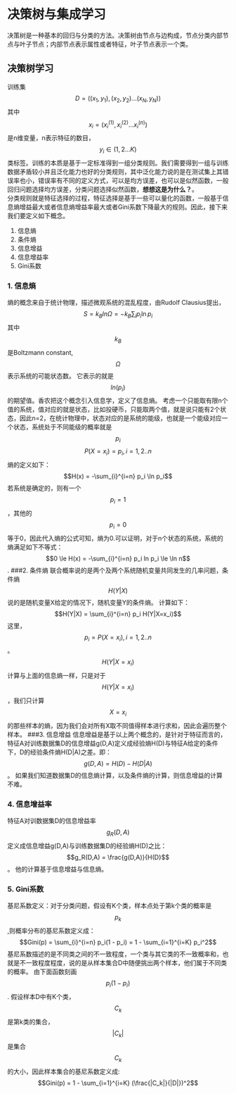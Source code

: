 # 决策树与集成学习

决策树是一种基本的回归与分类的方法。决策树由节点与边构成，节点分类内部节点与叶子节点；内部节点表示属性或者特征，叶子节点表示一个类。

## 决策树学习

训练集$$D = ((x_1, y_1),(x_2, y_2)...(x_N, y_N))$$其中$$x_i = (x_i^(1),x_i^(2)...x_i^(n))$$是n维变量，n表示特征的数目，$$y_i \in (1,2...K)$$类标签。训练的本质是基于一定标准得到一组分类规则。我们需要得到一组与训练数据矛盾较小并且泛化能力也好的分类规则，其中泛化能力说的是在测试集上其错误率也小，错误率有不同的定义方式，可以是均方误差，也可以是似然函数，一般回归问题选择均方误差，分类问题选择似然函数，**想想这是为什么？**。  
  分类规则就是特征选择的过程，特征选择是基于一些可以量化的函数，一般基于信息熵增益最大或者信息熵增益率最大或者Gini系数下降最大的规则。因此，接下来我们要定义如下概念。

1. 信息熵
2. 条件熵
3. 信息增益
4. 信息增益率
5. Gini系数
### 1. 信息熵
熵的概念来自于统计物理，描述微观系统的混乱程度，由Rudolf Clausius提出，
$$S = k_B ln \Omega =-k_B\sum _i p_i \ln p_i $$
其中$$k_B$$是Boltzmann constant,$$\Omega$$表示系统的可能状态数。
它表示的就是$$ln(p_i)$$的期望值。香农把这个概念引入信息学，定义了信息熵。
考虑一个只能取有限n个值的系统，值对应的就是状态，比如投硬币，只能取两个值，就是说只能有2个状态，因此n=2，在统计物理中，状态对应的是系统的能级，也就是一个能级对应一个状态，系统处于不同能级的概率就是$$p_i$$
$$P(X = x_i) = p_i, i = 1,2..n$$
熵的定义如下：$$H(x) = -\sum_{i}^{i=n} p_i \ln p_i$$
若系统是确定的，则有一个$$p_i = 1$$，其他的$$p_i = 0$$等于0，因此代入熵的公式可知，熵为0.可以证明，对于n个状态的系统，系统的熵满足如下不等式：
$$0 \le H(x) = -\sum_{i}^{i=n} p_i ln p_i \le \ln n$$.
###2. 条件熵
联合概率说的是两个及两个系统随机变量共同发生的几率问题，条件熵$$H(Y|X)$$说的是随机变量X给定的情况下，随机变量Y的条件熵。
计算如下：
$$H(Y|X) = \sum_{i}^{i=n} p_i H(Y|X=x_i)$$
这里， $$p_i = P(X=x_i), i=1,2..n$$。
$$H(Y|X=x_i)$$计算与上面的信息熵一样，只是对于$$H(Y|X=x_i)$$，我们只计算$$X = x_i$$的那些样本的熵，因为我们会对所有X取不同值得样本进行求和，因此会遍历整个样本。
###3. 信息增益
信息增益是基于以上两个概念的，是针对于特征而言的，特征A对训练数据集D的信息增益g(D,A)定义成经验熵H(D)与特征A给定的条件下，D的经验条件熵H(D|A)之差。即：
$$g(D,A) = H(D) - H(D|A)$$。
如果我们知道数据集D的信息熵计算，以及条件熵的计算，则信息增益的计算不难。
### 4. 信息增益率
特征A对训数据集D的信息增益率$$g_R(D,A)$$定义成信息增益g(D,A)与训练数据集D的经验熵H(D)之比：
$$g_R(D,A) = \frac{g(D,A)}{H(D}$$。
他的计算基于信息增益与信息熵。
### 5. Gini系数
基尼系数定义：对于分类问题，假设有K个类，样本点处于第k个类的概率是$$p_k$$,则概率分布的基尼系数定义成：
$$Gini(p) = \sum_{i}^{i=n} p_i(1 - p_i) = 1 - \sum_{i=1}^{i=K} p_i^2$$
基尼系数描述的是不同类之间的不一致程度，一个类与其它类的不一致概率和，也就是不一致程度程度，说的是从样本集合D中随便挑出两个样本，他们属于不同类的概率。 由下面函数刻画$$p_i(1 - p_i)$$.
假设样本D中有K个类，$$C_k$$是第k类的集合，$$|C_k|$$是集合$$C_k$$的大小，因此样本集合的基尼系数定义成:
$$Gini(p) = 1 - \sum_{i=1}^{i=K} (\frac{|C_k|}{|D|})^2$$




